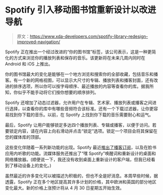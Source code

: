 # Spotify 引入移动图书馆重新设计以改进导航

> 原文：<https://www.xda-developers.com/spotify-library-redesign-improved-navigation/>

Spotify 正在推出一个经过改进的“你的图书馆”标签，该公司表示，这是一种更简化的方式来浏览你的播放列表和保存的音乐。该更新将在未来几周内同时在 Android 和 iOS 上推出。

你的图书馆最大的变化是能够在一个地方浏览和搜索你的全部收藏，包括音乐和播客。有一个新的网格视图，可以显示大尺寸的专辑、播放列表和播客封面，还有改进的排序选项，所以你可以按字母顺序、最近播放的内容等查看你的库。据我所知，你似乎不能手动将它们按你想要的顺序排列。

Spotify 还增加了动态过滤器，允许用户在专辑、艺术家、播放列表或播客之间进行选择，以查看你的库中有哪些音频符合该标准。还有一个下载过滤器，让你更容易找到你下载的音乐。以前，在 Spotify 上找到你下载的音乐需要耐心和运气。

最后，Spotify 让用户能够锁定多达四个播放列表、专辑或播客，以便于访问。若要锁定内容，请在内容上向右滑动并点击“锁定”选项。锁定一个项目会将其保留在您的媒体库的顶部。

这些变化伴随着一系列新功能的出现。Spotify 最近[推出了播客订阅](https://www.xda-developers.com/spotify-podcast-subscriptions/)，以及在脸书应用内听歌的功能。流媒体服务还推出了“嘿 Spotify”唤醒词和重新设计的桌面和网络播放器。(顺便说一下，我还没有收到桌面上重新设计的客户端，但我已经看到了移动设备上的变化。)

虽然最近的许多变化可以被描述为积极的，但也不全是好消息。本周早些时候，据透露，Spotify 正在多个地区提高其许多计划的价格，其中欧洲和英国的部分地区变化最大。新的价格上涨预计将从 4 月 30 日星期五开始生效。